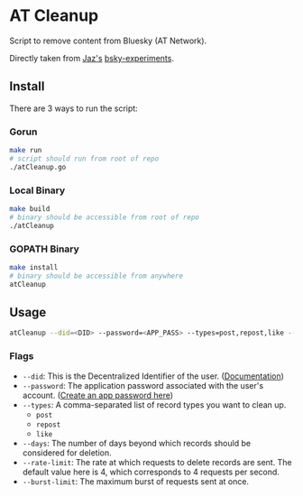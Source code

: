 # AT Cleanup

Script to remove content from Bluesky (AT Network).

Directly taken from [Jaz's](https://bsky.app/profile/jaz.bsky.social) [bsky-experiments](https://github.com/ericvolp12/bsky-experiments).

## Install

There are 3 ways to run the script:

### Gorun
```sh
make run
# script should run from root of repo
./atCleanup.go
```

### Local Binary
```sh
make build
# binary should be accessible from root of repo
./atCleanup
```

### GOPATH Binary
```sh
make install
# binary should be accessible from anywhere
atCleanup
```

## Usage


```sh
atCleanup --did=<DID> --password=<APP_PASS> --types=post,repost,like --days=30 --rate-limit=4 --burst-limit=1
```

### Flags
* `--did`: This is the Decentralized Identifier of the user. ([Documentation](https://docs.bsky.app/docs/advanced-guides/resolving-identities))
* `--password`: The application password associated with the user's account. ([Create an app password here](https://bsky.app/settings/app-passwords))
* `--types`: A comma-separated list of record types you want to clean up.
  * `post`
  * `repost`
  * `like`
* `--days`: The number of days beyond which records should be considered for deletion.
* `--rate-limit`: The rate at which requests to delete records are sent. The default value here is 4, which corresponds to 4 requests per second.
* `--burst-limit`: The maximum burst of requests sent at once.

